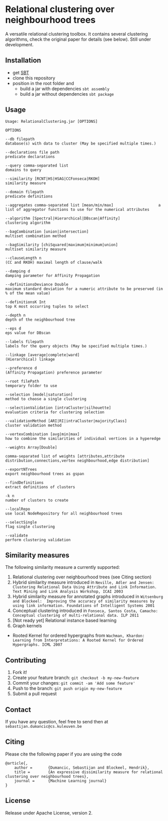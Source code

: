 # Relational clustering over neighbourhood trees

A versatile relational clustering toolbox. It contains several clustering algorithms, check the original paper for details (see below). Still under development.

## Installation

+ get [SBT](http://www.scala-sbt.org/)
+ clone this repository
+ position in the root folder and
  + build a jar with dependencies `sbt assembly`
  + build a jar without dependencies `sbt package`

## Usage


```
Usage: RelationalClustering.jar [OPTIONS]

OPTIONS

--db filepath                                                       database(s) with data to cluster (May be specified multiple times.)

--declarations file path                                            predicate declarations

--query comma-separated list                                        domains to query

--similarity [RCNT|HS|HSAG|CCFonseca|RKOH]                          similarity measure

--domain filepath                                                   predicate definitions

--aggregates comma-separated list [mean/min/max]                    a list of aggregator functions to use for the numerical attributes

--algorithm [Spectral|Hierarchical|DBscan|Affinity]                 clustering algorithm

--bagCombination [union|intersection]                               multiset combination method

--bagSimilarity [chiSquared|maximum|minimum|union]                  multiset similarity measure

--clauseLength n                                                    (CC and RKOH) maximal length of clause/walk 

--damping d                                                         damping parameter for Affinity Propagation

--definitionsDeviance Double                                        maximum standard deviation for a numeric attribute to be preserved (in % of the mean value)

--definitionsK Int                                                  top K most occurring tuples to select

--depth n                                                           depth of the neighbourhood tree

--eps d                                                             eps value for DBscan

--labels filepath                                                   labels for the query objects (May be specified multiple times.)

--linkage [average|complete|ward]                                   (Hierarchical) linkage

--preference d                                                      (Affinity Propagation) preference parameter

--root filePath                                                     temporary folder to use

--selection [model|saturation]                                      method to choose a single clustering

--selectionValidation [intraCluster|silhouette]                     evaluation criteria for clustering selection

--validationMethod [ARI|RI|intraCluster|majorityClass]              cluster validation method

--vertexCombination [avg|min|max]                                   how to combine the similarities of individual vertices in a hyperedge

--weights Array[Double]                                             
                                                                    comma-separated list of weights [attributes,attribute distribution,connections,vertex neighbourhood,edge distribution]

--exportNTrees                                                      export neighbourhood trees as gspan

--findDefinitions                                                   extract definitions of clusters

-k n                                                                number of clusters to create

--localRepo                                                         use local NodeRepository for all neighbourhood trees

--selectSingle                                                      flag single clustering

--validate                                                          perform clustering validation
```

## Similarity measures

The following similarity measure a currently supported:

1. Relational clustering over neighbourhood trees (see Citing section)
2. Hybrid similarity measure introduced in `Neville, Adler and Jensen: Clustering Relational Data Using Attribute and Link Information. Text Mining and Link Analysis Workshop, ICAI 2003`
3. Hybrid similarity measure for annotated graphs introduced in `Witsenburg and Blockeel:  Improving the accuracy of similarity measures by using link information. Foundations of Intelligent Systems 2001`
4. Conceptual clustering introduced in `Fonseca, Santos Costa, Camacho:  Conceptual clustering of multi-relational data. ILP 2011`
5. [Not ready yet] Relational instance based learning
6. Graph kernels
  - Rooted Kernel for ordered hypergraphs from `Wachman, Khardon: Learning from Interpretations: A Rooted Kernel for Ordered Hypergraphs. ICML 2007`

## Contributing

1. Fork it!
2. Create your feature branch: `git checkout -b my-new-feature`
3. Commit your changes: `git commit -am 'Add some feature'`
4. Push to the branch: `git push origin my-new-feature`
5. Submit a pull request 

## Contact

If you have any question, feel free to send then at `sebastijan.dumancic@cs.kuleuven.be`

## Citing

Please cite the following paper if you are using the code

```
@article{,
    author =       {Dumancic, Sebastijan and Blockeel, Hendrik},
    title =        {An expressive dissimilarity measure for relational clustering over neighbourhood trees},
    journal =      {Machine Learning journal}
}
```

## License

Release under  Apache License, version 2.